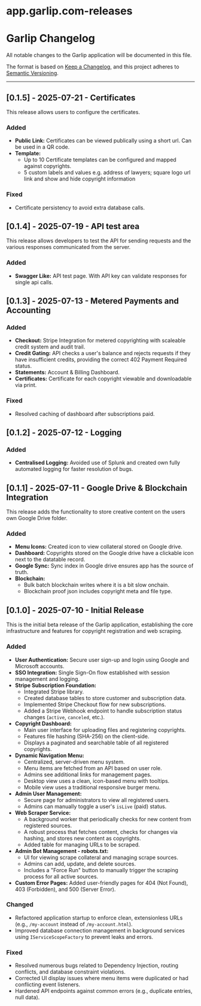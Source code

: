 # app.garlip.com-releases
# Garlip Changelog

All notable changes to the Garlip application will be documented in this file.

The format is based on [Keep a Changelog](https://keepachangelog.com/en/1.0.0/),
and this project adheres to [Semantic Versioning](https://semver.org/spec/v2.0.0.html).

---
## [0.1.5] - 2025-07-21 - Certificates

This release allows users to configure the certificates.

### Added
-   **Public Link:** Certificates can be viewed publically using a short url. Can be used in a QR code.
-   **Template:**
    -   Up to 10 Certificate templates can be configured and mapped against copyrights.
    -   5 custom labels and values e.g. address of lawyers; square logo url link and show and hide copyright information
    
### Fixed
-   Certificate persistency to avoid extra database calls.

## [0.1.4] - 2025-07-19 - API test area

This release allows developers to test the API for sending requests and the various responses communicated from the server.

### Added
-   **Swagger Like:** API test page. With API key can validate responses for single api calls.

## [0.1.3] - 2025-07-13 - Metered Payments and Accounting
### Added
-   **Checkout:** Stripe Integration for metered copyrighting with scaleable credit system and audit trail.
-   **Credit Gating:** API checks a user's balance and rejects requests if they have insufficient credits, providing the correct 402 Payment Required status.
-   **Statements:** Account & Billing Dashboard.
-   **Certificates:** Certificate for each copyright viewable and downloadable via print.
  
### Fixed
-   Resolved caching of dashboard after subscriptions paid.

## [0.1.2] - 2025-07-12 - Logging

### Added
-   **Centralised Logging:** Avoided use of Splunk and created own fully automated logging for faster resolution of bugs.

## [0.1.1] - 2025-07-11 - Google Drive & Blockchain Integration

This release adds the functionality to store creative content on the users own Google Drive folder.

### Added
-   **Menu Icons:** Created icon to view collateral stored on Google drive.
-   **Dashboard:** Copyrights stored on the Google drive have a clickable icon next to the datatable record.
-   **Google Sync:** Sync index in Google drive ensures app has the source of truth.
-   **Blockchain:**
    -   Bulk batch blockchain writes where it is a bit slow onchain.
    -   Blockchain proof json includes copyright meta and file type.

## [0.1.0] - 2025-07-10 - Initial Release

This is the initial beta release of the Garlip application, establishing the core infrastructure and features for copyright registration and web scraping.

### Added

-   **User Authentication:** Secure user sign-up and login using Google and Microsoft accounts.
-   **SSO Integration:** Single Sign-On flow established with session management and logging.
-   **Stripe Subscription Foundation:**
    -   Integrated Stripe library.
    -   Created database tables to store customer and subscription data.
    -   Implemented Stripe Checkout flow for new subscriptions.
    -   Added a Stripe Webhook endpoint to handle subscription status changes (`active`, `canceled`, etc.).
-   **Copyright Dashboard:**
    -   Main user interface for uploading files and registering copyrights.
    -   Features file hashing (SHA-256) on the client-side.
    -   Displays a paginated and searchable table of all registered copyrights.
-   **Dynamic Navigation Menu:**
    -   Centralized, server-driven menu system.
    -   Menu items are fetched from an API based on user role.
    -   Admins see additional links for management pages.
    -   Desktop view uses a clean, icon-based menu with tooltips.
    -   Mobile view uses a traditional responsive burger menu.
-   **Admin User Management:**
    -   Secure page for administrators to view all registered users.
    -   Admins can manually toggle a user's `isLive` (paid) status.
-   **Web Scraper Service:**
    -   A background worker that periodically checks for new content from registered sources.
    -   A robust process that fetches content, checks for changes via hashing, and stores new content as copyrights.
    -   Added table for managing URLs to be scraped.
-   **Admin Bot Management - robots.txt:**
    -   UI for viewing scrape collateral and managing scrape sources.
    -   Admins can add, update, and delete sources.
    -   Includes a "Force Run" button to manually trigger the scraping process for all active sources.
-   **Custom Error Pages:** Added user-friendly pages for 404 (Not Found), 403 (Forbidden), and 500 (Server Error).

### Changed

-   Refactored application startup to enforce clean, extensionless URLs (e.g., `/my-account` instead of `/my-account.html`).
-   Improved database connection management in background services using `IServiceScopeFactory` to prevent leaks and errors.

### Fixed

-   Resolved numerous bugs related to Dependency Injection, routing conflicts, and database constraint violations.
-   Corrected UI display issues where menu items were duplicated or had conflicting event listeners.
-   Hardened API endpoints against common errors (e.g., duplicate entries, null data).
